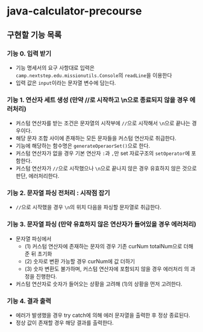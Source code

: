 # java-calculator-precourse

## 구현할 기능 목록

### 기능 0. 입력 받기

- 기능 명세서의 요구 사항대로 입력은 `camp.nextstep.edu.missionutils.Console`의 `readLine`을 이용한다
- 입력 값은 `input`이라는 문자열 변수에 담는다.

### 기능 1. 연산자 세트 생성 (만약 //로 시작하고 \n으로 종료되지 않을 경우 에러처리)

- 커스텀 연산자를 받는 조건은 문자열의 시작부에 `//`으로 시작해서 `\n`으로 끝나는 경우이다.
- 해당 문자 조합 사이에 존재하는 모든 문자들을 커스텀 연산자로 취급한다.
- 기능에 해당하는 함수명은 `generateOperaorSet()`으로 한다.
- 커스텀 연산자가 없을 경우 기본 연산자 `:`과 `,`만 set 자료구조의 `setOperator`에 포함한다.
- 커스텀 연산자가 `//`으로 시작했으나 `\n`으로 끝나지 않은 경우 유효하지 않은 것으로 판단, 에러처리한다.

### 기능 2. 문자열 파싱 전처리 : 시작점 잡기

- `//`으로 시작했을 경우 `\n`의 위치 다음을 파싱할 문자열로 취급한다.

### 기능 3. 문자열 파싱 (만약 유효하지 않은 연산자가 들어있을 경우 에러처리)

- 문자열 파싱에서
    - (1) 커스텀 연산자에 존재하는 문자의 경우 기존 curNum totalNum으로 더해준 뒤 초기화
    - (2) 숫자로 변환 가능할 경우 curNum에 값 더하기
    - (3) 숫자 변환도 불가하며, 커스텀 연산자에 포함되지 않을 경우 에러처리
      의 과정을 진행한다.
- 커스텀 연산자로 숫자가 들어오는 상황을 고려해 (1)의 상황을 먼저 고려한다.

### 기능 4. 결과 출력

- 에러가 발생했을 경우 try catch에 의해 에러 문자열을 출력한 후 정상 종료된다.
- 정상 값이 존재할 경우 해당 결과를 출력한다.